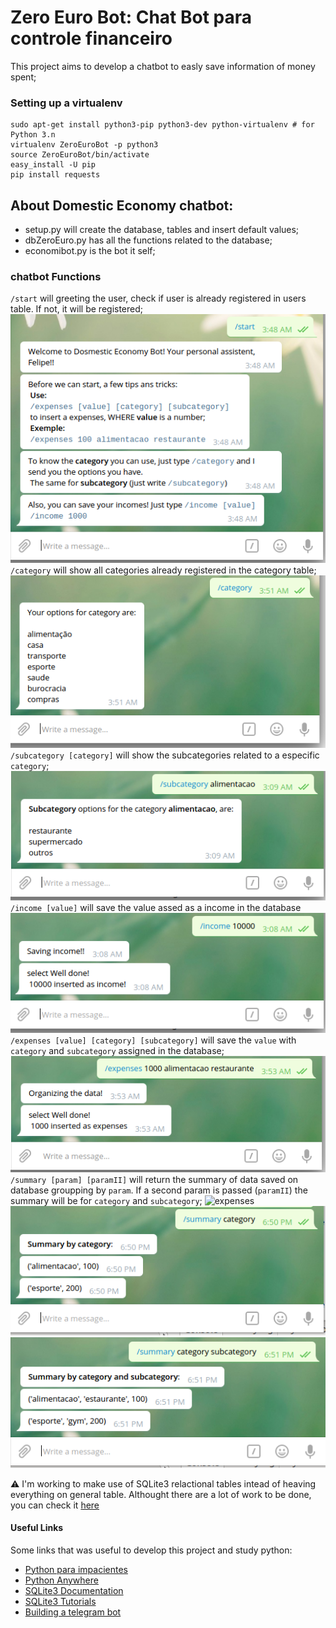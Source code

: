 # Zero Euro Bot: Chat Bot para controle financeiro
This project aims to develop a chatbot to easly save information of money spent;

### Setting up a virtualenv
```
sudo apt-get install python3-pip python3-dev python-virtualenv # for Python 3.n
virtualenv ZeroEuroBot -p python3 
source ZeroEuroBot/bin/activate
easy_install -U pip
pip install requests
```

## About Domestic Economy chatbot:  

* setup.py will create the database, tables and insert default values;  
* dbZeroEuro.py has all the functions related to the database;  
* economibot.py is the bot it self;  

### chatbot Functions
`/start` will greeting the user, check if user is already registered in users table. If not, it will be registered;  
![start](img/start.png)  
`/category` will show all categories already registered in the category table;  
![getting category](img/getcategory.png)  
`/subcategory [category]` will show the subcategories related to a especific `category`;  
![getting sub category](img/getsubcat.png)  
`/income [value]` will save the value assed as a income in the database
![saving income](img/income.png)  
`/expenses [value] [category] [subcategory]` will save the `value` with `category` and `subcategory` assigned in the database;
![expenses](img/expenses.png)  
`/summary [param] [paramII]` will return the summary of data saved on database groupping by `param`. If a second param is passed (`paramII`) the summary will be for `category` and `subcategory`;
![expenses](img/summaryparamuser.png)  
![expenses](img/summarycategory.png)  
![expenses](img/summaryparamII.png)  

:warning: I'm working to make use of SQLite3 relactional tables intead of heaving everything on general table. Althought there are a lot of work to be done, you can check it [here](https://github.com/FelipeSBarros/DomesticEconomy/tree/RelationalDB)

#### Useful Links  
Some links that was useful to develop this project and study python:
* [Python para impacientes](http://python-para-impacientes.blogspot.com.ar)
* [Python Anywhere](https://www.pythonanywhere.com)
* [SQLite3 Documentation](https://sqlite.org/docs.html)
* [SQLite3 Tutorials](http://www.sqlitetutorial.net/)
* [Building a telegram bot](https://www.codementor.io/garethdwyer/building-a-telegram-bot-using-python-part-1-goi5fncay)
